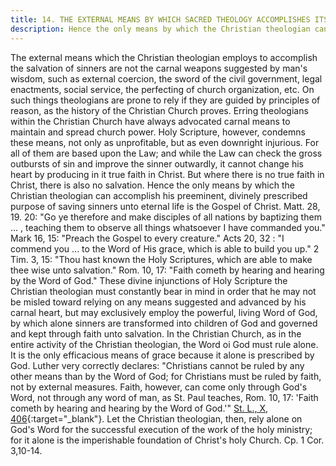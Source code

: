 ```yaml
---
title: 14. THE EXTERNAL MEANS BY WHICH SACRED THEOLOGY ACCOMPLISHES ITS PURPOSE OF SAVING SINNERS. 
description: Hence the only means by which the Christian theologian can accomplish his preeminent, divinely prescribed purpose of saving sinners unto eternal life is the Gospel of Christ.
---
```


The external means which the Christian theologian employs to accomplish the salvation of sinners are not the carnal weapons suggested by man's wisdom, such as external coercion, the sword of the civil government, legal enactments, social service, the perfecting of church organization, etc. On such things theologians are prone to rely if they are guided by principles of reason, as the history of the Christian Church proves. Erring theologians within the Christian Church have always advocated carnal means to maintain and spread church power. Holy Scripture, however, condemns these means, not only as unprofitable, but as even downright injurious. For all of them are based upon the Law; and while the Law can check the gross outbursts of sin and improve the sinner outwardly, it cannot change his heart by producing in it true faith in Christ. But where there is no true faith in Christ, there is also no salvation. Hence the only means by which the Christian theologian can accomplish his preeminent, divinely prescribed purpose of saving sinners unto eternal life is the Gospel of Christ. Matt. 28, 19. 20: "Go ye therefore and make disciples of all nations by baptizing them ... , teaching them to observe all things whatsoever I have commanded you." Mark 16, 15: "Preach the Gospel to every creature." Acts 20, 32 : "I commend you ... to the Word of His grace, which is able to build you up." 2 Tim. 3, 15: "Thou hast known the Holy Scriptures, which are able to make thee wise unto salvation." Rom. 10, 17: "Faith cometh by hearing and hearing by the Word of God." These divine injunctions of Holy Scripture the Christian theologian must constantly bear in mind in order that he may not be misled toward relying on any means suggested and advanced by his carnal heart, but may exclusively employ the powerful, living Word of God, by which alone sinners are transformed into children of God and governed and kept through faith unto salvation. In the Christian Church, as in the entire activity of the Christian theologian, the Word oi God must rule alone. It is the only efficacious means of grace because it alone is prescribed by God. Luther very correctly declares: "Christians cannot be ruled by any other means than by the Word of God; for Christians must be ruled by faith, not by external measures. Faith, however, can come only through God's Word, not through any word of man, as St. Paul teaches, Rom. 10, 17: 'Faith cometh by hearing and hearing by the Word of God.'" [St. L., X, 406](https://archive.org/details/st-l-10-deep-l-en/page/n325/mode/2up){:target="_blank"}. Let the Christian theologian, then, rely alone on God's Word for the successful execution of the work of the holy ministry; for it alone is the imperishable foundation of Christ's holy Church. Cp. 1 Cor. 3,10-14.